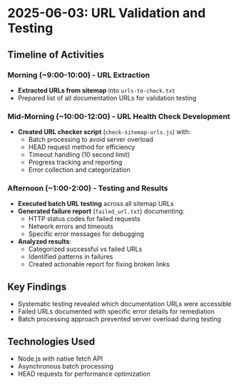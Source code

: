 # 2025-06-03: URL Validation and Testing

## Timeline of Activities

### Morning (~9:00-10:00) - URL Extraction
- **Extracted URLs from sitemap** into `urls-to-check.txt`
- Prepared list of all documentation URLs for validation testing

### Mid-Morning (~10:00-12:00) - URL Health Check Development
- **Created URL checker script** (`check-sitemap-urls.js`) with:
  - Batch processing to avoid server overload
  - HEAD request method for efficiency
  - Timeout handling (10 second limit)
  - Progress tracking and reporting
  - Error collection and categorization

### Afternoon (~1:00-2:00) - Testing and Results
- **Executed batch URL testing** across all sitemap URLs
- **Generated failure report** (`failed_url.txt`) documenting:
  - HTTP status codes for failed requests
  - Network errors and timeouts
  - Specific error messages for debugging
- **Analyzed results**:
  - Categorized successful vs failed URLs
  - Identified patterns in failures
  - Created actionable report for fixing broken links

## Key Findings
- Systematic testing revealed which documentation URLs were accessible
- Failed URLs documented with specific error details for remediation
- Batch processing approach prevented server overload during testing

## Technologies Used
- Node.js with native fetch API
- Asynchronous batch processing
- HEAD requests for performance optimization